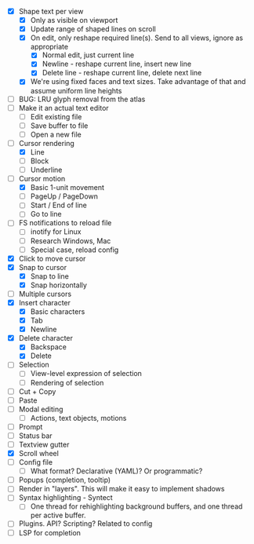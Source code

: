 - [x] Shape text per view
  - [x] Only as visible on viewport
  - [x] Update range of shaped lines on scroll
  - [x] On edit, only reshape required line(s). Send to all views, ignore as appropriate
    - [x] Normal edit, just current line
    - [x] Newline - reshape current line, insert new line
    - [x] Delete line - reshape current line, delete next line
  - [x] We're using fixed faces and text sizes. Take advantage of that and assume uniform line heights
- [ ] BUG: LRU glyph removal from the atlas
- [ ] Make it an actual text editor
  - [ ] Edit existing file
  - [ ] Save buffer to file
  - [ ] Open a new file
- [ ] Cursor rendering
  - [x] Line
  - [ ] Block
  - [ ] Underline
- [ ] Cursor motion
  - [x] Basic 1-unit movement
  - [ ] PageUp / PageDown
  - [ ] Start / End of line
  - [ ] Go to line
- [ ] FS notifications to reload file
  - [ ] inotify for Linux
  - [ ] Research Windows, Mac
  - [ ] Special case, reload config
- [x] Click to move cursor
- [x] Snap to cursor
  - [x] Snap to line
  - [x] Snap horizontally
- [ ] Multiple cursors
- [x] Insert character
  - [x] Basic characters
  - [x] Tab
  - [x] Newline
- [x] Delete character
  - [x] Backspace
  - [x] Delete
- [ ] Selection
  - [ ] View-level expression of selection
  - [ ] Rendering of selection
- [ ] Cut + Copy
- [ ] Paste
- [ ] Modal editing
  - [ ] Actions, text objects, motions
- [ ] Prompt
- [ ] Status bar
- [ ] Textview gutter
- [x] Scroll wheel
- [ ] Config file
  - [ ] What format? Declarative (YAML)? Or programmatic?
- [ ] Popups (completion, tooltip)
- [ ] Render in "layers". This will make it easy to implement shadows
- [ ] Syntax highlighting - Syntect
  - [ ] One thread for rehighlighting background buffers, and one thread per active buffer.
- [ ]  Plugins. API? Scripting? Related to config
  - [ ] LSP for completion
